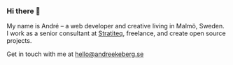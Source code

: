 ### Hi there 👋

My name is André – a web developer and creative living in Malmö, Sweden.<br>
I work as a senior consultant at [Stratiteq](https://www.stratiteq.com/), freelance, and create open source projects.

Get in touch with me at hello@andreekeberg.se
